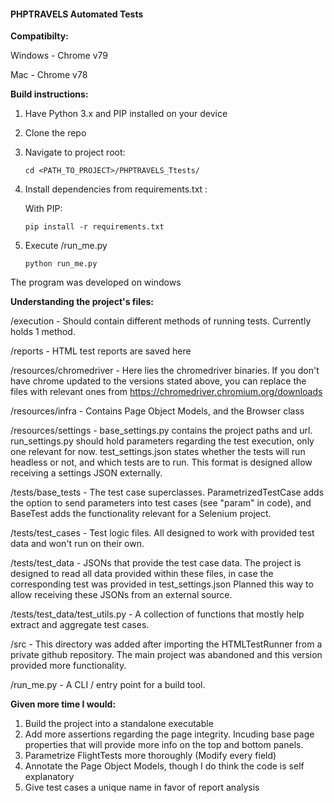 #### PHPTRAVELS Automated Tests

**Compatibilty:**

Windows - Chrome v79

Mac - Chrome v78


**Build instructions:**
1. Have Python 3.x and PIP installed on your device
2. Clone the repo
3. Navigate to project root:

    `cd <PATH_TO_PROJECT>/PHPTRAVELS_Ttests/`
    
4. Install dependencies from requirements.txt :
    
    With PIP:
    
    `pip install -r requirements.txt`
 
5. Execute /run_me.py
 
     `python run_me.py`

The program was developed on windows



 
 **Understanding the project's files:**
 
 /execution - Should contain different methods of running tests. Currently holds 1 method.
 
 /reports - HTML test reports are saved here
 
  /resources/chromedriver - Here lies the chromedriver binaries. If you don't have chrome updated to the versions stated above,
  you can replace the files with relevant ones from https://chromedriver.chromium.org/downloads

 /resources/infra - Contains Page Object Models, and the Browser class
 
 /resources/settings - base_settings.py contains the project paths and url. run_settings.py should hold parameters regarding the test execution, only one relevant for  now.
 test_settings.json states whether the tests will run headless or not, and which tests are to run.
 This format is designed allow receiving a settings JSON externally.
 
 /tests/base_tests - The test case superclasses. ParametrizedTestCase adds the option to send parameters into test cases (see "param" in code),
 and BaseTest adds the functionality relevant for a Selenium project.
 
 /tests/test_cases - Test logic files. All designed to work with provided test data and won't run on their own.
 
 /tests/test_data - JSONs that provide the test case data. The project is designed to read all data provided within these files, in case the corresponding test was provided in test_settings.json
 Planned this way to allow receiving these JSONs from an external source.
 
 /tests/test_data/test_utils.py - A collection of functions that mostly help extract and aggregate test cases.
 
 /src - This directory was added after importing the HTMLTestRunner from a private github repository. The main project was abandoned and this version provided more functionality.
 
 /run_me.py - A CLI / entry point for a build tool.
 
 **Given more time I would:**
 
1. Build the project into a standalone executable
2. Add more assertions regarding the page integrity. Incuding base page properties that will provide more info on the top and bottom panels.
3. Parametrize FlightTests more thoroughly (Modify every field)
4. Annotate the Page Object Models, though I do think the code is self explanatory
5. Give test cases a unique name in favor of report analysis
 
 
 
 
 
